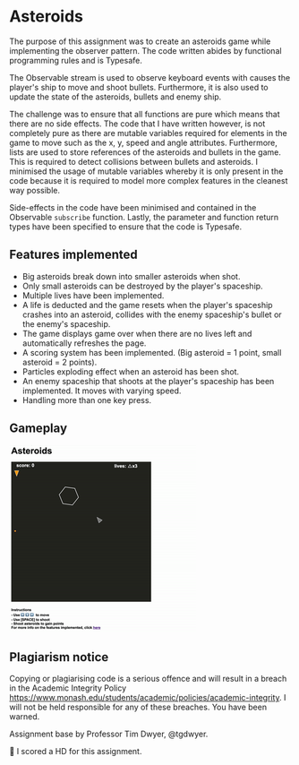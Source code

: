 # Asteroids
The purpose of this assignment was to create an asteroids game while implementing the observer pattern. The code written abides by functional programming rules and is Typesafe. 

The Observable stream is used to observe keyboard events with causes the player's ship to move and shoot bullets. Furthermore, it is also used to update the state of the asteroids, bullets and enemy ship.

The challenge was to ensure that all functions are pure which means that there are no side effects. The code that I have written however, is not completely pure as there are mutable variables required for elements in the game to move such as the x, y, speed and angle attributes. Furthermore, lists are used to store references of the asteroids and bullets in the game. This is required to detect collisions between bullets and asteroids. I minimised the usage of mutable variables whereby it is only present in the code because it is required to model more complex features in the cleanest way possible.

Side-effects in the code have been minimised and contained in the Observable ```subscribe``` function. Lastly, the parameter and function return types have been specified to ensure that the code is Typesafe.

## Features implemented
- Big asteroids break down into smaller asteroids when shot. 
- Only small asteroids can be destroyed by the player's spaceship. 
- Multiple lives have been implemented. 
- A life is deducted and the game resets when the player's spaceship crashes into an asteroid, collides with the enemy spaceship's bullet or the enemy's spaceship. 
- The game displays game over when there are no lives left and automatically refreshes the page. 
- A scoring system has been implemented. (Big asteroid = 1 point, small asteroid = 2 points). 
- Particles exploding effect when an asteroid has been shot. 
- An enemy spaceship that shoots at the player's spaceship has been implemented. It moves with varying speed. 
 - Handling more than one key press. 
 
 ## Gameplay
 ![](asteroids.gif)
 
 ## Plagiarism notice
Copying or plagiarising code is a serious offence and will result in a breach in the Academic Integrity Policy https://www.monash.edu/students/academic/policies/academic-integrity. I will not be held responsible for any of these breaches. You have been warned.

Assignment base by Professor Tim Dwyer, @tgdwyer.

🙌 I scored a HD for this assignment.
